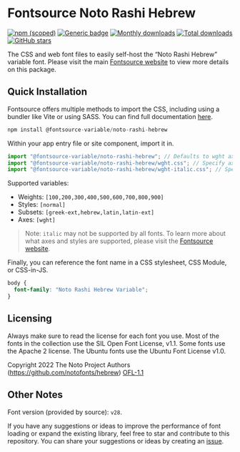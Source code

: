 # Fontsource Noto Rashi Hebrew

[![npm (scoped)](https://img.shields.io/npm/v/@fontsource-variable/noto-rashi-hebrew?color=brightgreen)](https://www.npmjs.com/package/@fontsource-variable/noto-rashi-hebrew) [![Generic badge](https://img.shields.io/badge/fontsource-passing-brightgreen)](https://github.com/fontsource/fontsource) [![Monthly downloads](https://badgen.net/npm/dm/@fontsource-variable/noto-rashi-hebrew)](https://github.com/fontsource/fontsource) [![Total downloads](https://badgen.net/npm/dt/@fontsource-variable/noto-rashi-hebrew)](https://github.com/fontsource/fontsource) [![GitHub stars](https://img.shields.io/github/stars/fontsource/fontsource.svg?style=social&label=Star)](https://github.com/fontsource/fontsource/stargazers)

The CSS and web font files to easily self-host the “Noto Rashi Hebrew” variable font. Please visit the main [Fontsource website](https://fontsource.org/fonts/noto-rashi-hebrew) to view more details on this package.

## Quick Installation

Fontsource offers multiple methods to import the CSS, including using a bundler like Vite or using SASS. You can find full documentation [here](https://fontsource.org/docs/getting-started/introduction).

```javascript
npm install @fontsource-variable/noto-rashi-hebrew
```

Within your app entry file or site component, import it in.

```javascript
import "@fontsource-variable/noto-rashi-hebrew"; // Defaults to wght axis
import "@fontsource-variable/noto-rashi-hebrew/wght.css"; // Specify axis
import "@fontsource-variable/noto-rashi-hebrew/wght-italic.css"; // Specify axis and style
```

Supported variables:
- Weights: `[100,200,300,400,500,600,700,800,900]`
- Styles: `[normal]`
- Subsets: `[greek-ext,hebrew,latin,latin-ext]`
- Axes: `[wght]`

> Note: `italic` may not be supported by all fonts. To learn more about what axes and styles are supported, please visit the [Fontsource website](https://fontsource.org/fonts/noto-rashi-hebrew).

Finally, you can reference the font name in a CSS stylesheet, CSS Module, or CSS-in-JS.

```css
body {
  font-family: "Noto Rashi Hebrew Variable";
}
```

## Licensing
Always make sure to read the license for each font you use. Most of the fonts in the collection use the SIL Open Font License, v1.1. Some fonts use the Apache 2 license. The Ubuntu fonts use the Ubuntu Font License v1.0.

Copyright 2022 The Noto Project Authors (https://github.com/notofonts/hebrew)
[OFL-1.1](https://openfontlicense.org)

## Other Notes
Font version (provided by source): `v28`.

If you have any suggestions or ideas to improve the performance of font loading or expand the existing library, feel free to star and contribute to this repository. You can share your suggestions or ideas by creating an [issue](https://github.com/fontsource/fontsource/issues).